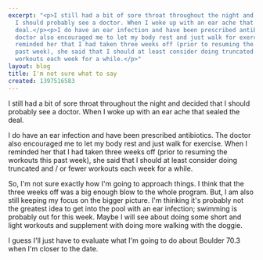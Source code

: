 ```yaml
---
excerpt: "<p>I still had a bit of sore throat throughout the night and decided that
  I should probably see a doctor. When I woke up with an ear ache that sealed the
  deal.</p><p>I do have an ear infection and have been prescribed antibiotics. The
  doctor also encouraged me to let my body rest and just walk for exercise. When I
  reminded her that I had taken three weeks off (prior to resuming the workouts this
  past week), she said that I should at least consider doing truncated and / or fewer
  workouts each week for a while.</p>"
layout: blog
title: I'm not sure what to say
created: 1397516583
---
```

<p>I still had a bit of sore throat throughout the night and decided that I should probably see a doctor. When I woke up with an ear ache that sealed the deal.</p><p>I do have an ear infection and have been prescribed antibiotics. The doctor also encouraged me to let my body rest and just walk for exercise. When I reminded her that I had taken three weeks off (prior to resuming the workouts this past week), she said that I should at least consider doing truncated and / or fewer workouts each week for a while.</p><p>So, I'm not sure exactly how I'm going to approach things. I think that the three weeks off was a big enough blow to the whole program. But, I am also still keeping my focus on the bigger picture. I'm thinking it's probably not the greatest idea to get into the pool with an ear infection; swimming is probably out for this week. Maybe I will see about doing some short and light workouts and supplement with doing more walking with the doggie.</p><p>I guess I'll just have to evaluate what I'm going to do about Boulder 70.3 when I'm closer to the date.</p>
